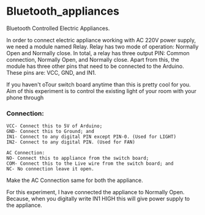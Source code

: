 # Bluetooth_appliances
Bluetooth Controlled Electric Appliances.

In order to connect electric appliance working with AC 220V power supply, we need a module named Relay.
Relay has two mode of operation: Normally Open and Normally close.
In total, a relay has three output PIN: Common connection, Normally Open, and Normally close.
Apart from this, the module has three other pins that need to be connected to the Arduino. These pins are: VCC, GND, and IN1.

If you haven't oTour switch board anytime than this is pretty cool for you.
Aim of this experiment is to control the existing light of your room with your phone through 

### Connection:
```
VCC- Connect this to 5V of Arduino;
GND- Connect this to Ground; and
IN1- Connect to any digital PIN except PIN-0. (Used for LIGHT)
IN2- Connect to any digital PIN. (Used for FAN)

AC Connection:
NO- Connect this to appliance from the switch board;
COM- Connect this to the Live wire from the switch board; and
NC- No connection leave it open.

```
Make the AC Connection same for both the appliance.

For this experiment, I have connected the appliance to Normally Open. Because, when you digitally write IN1 HIGH this will give power supply to the appliance.
